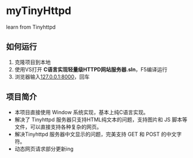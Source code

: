 # myTinyHttpd

learn from Tinyhttpd

## 如何运行

1. 克隆项目到本地
2. 使用VS打开 **C语言实现轻量级HTTPD网站服务器.sln**，F5编译运行
3. 浏览器输入[127.0.0.1:8000](http://127.0.0.1:8000/)，回车

## 项目简介

- 本项目直接使用 Window 系统实现，基本上纯C语言实现。
- 解决了 Tinyhttpd 服务器只支持HTML纯文本的问题，支持图片和 JS 脚本等文件，可以直接支持各种复杂的网页。
- 解决Tinyhttpd 服务器中文显示的问题，完美支持 GET 和 POST 的中文字符。
- 动态网页请求部分更新ing
